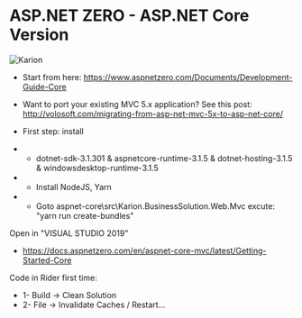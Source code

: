 ﻿# ASP.NET ZERO - ASP.NET Core Version
![Karion](http://www.mediafire.com/convkey/bf9b/dcl7cjgk8nwev4qzg.jpg)
* Start from here: https://www.aspnetzero.com/Documents/Development-Guide-Core
* Want to port your existing MVC 5.x application? See this post: http://volosoft.com/migrating-from-asp-net-mvc-5x-to-asp-net-core/

* First step: install
* * dotnet-sdk-3.1.301 & aspnetcore-runtime-3.1.5 & dotnet-hosting-3.1.5 & windowsdesktop-runtime-3.1.5
* * Install NodeJS, Yarn
* * Goto aspnet-core\src\Karion.BusinessSolution.Web.Mvc excute: "yarn run create-bundles"

Open in "VISUAL STUDIO 2019"
* https://docs.aspnetzero.com/en/aspnet-core-mvc/latest/Getting-Started-Core

Code in Rider first time: 

* 1- Build -> Clean Solution
* 2- File -> Invalidate Caches / Restart...
